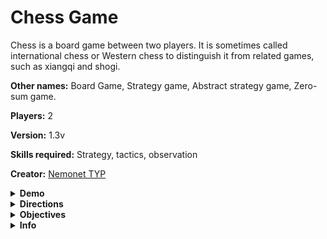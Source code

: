 # Chess Game

Chess is a board game between two players. It is sometimes called international chess or Western chess to distinguish it from related games, such as xiangqi and shogi. 


**Other names:** Board Game, Strategy game, Abstract strategy game, Zero-sum game.

**Players:**	2

**Version:**    1.3v

**Skills required:** Strategy, tactics, observation

**Creator:** <a href="https://github.com/The-Young-Programmer/">Nemonet TYP</a>


<details>
<summary><b>Demo</b></summary>
<br>
<img src="https://user-images.githubusercontent.com/79866006/220220797-ae1d0c17-02c2-4957-96f2-16590098f039.jpg" width="200" height="400">  <img src="https://user-images.githubusercontent.com/79866006/220220967-f372e553-4592-48a0-bc7a-8e3bab848181.jpg" width="200" height="400"> <img src="https://user-images.githubusercontent.com/79866006/220221157-034e7858-befd-48a1-bc3a-19b7c01b36d2.jpg" width="200" height="400">
 
</details>

<details>
<summary><b>Directions</b></summary>
<br>
 
**How Chess Pieces Move**
 
- **Kings move** one square in any direction, so long as that square is not attacked by an enemy piece. Additionally, kings are able to make a special move, known as castling.
 
- **Queens move** diagonally, horizontally, or vertically any number of squares. They are unable to jump over pieces.

 - **Rooks move** horizontally or vertically any number of squares. They are unable to jump over pieces. Rooks move when the king castles.

 - **Bishops move** diagonally any number of squares. They are unable to jump over pieces.

 - **Knights move** in an ‘L’ shape’: two squares in a horizontal or vertical direction, then move one square horizontally or vertically. They are the only piece able to jump over other pieces.

 - **Pawns move** vertically forward one square, with the option to move two squares if they have not yet moved. Pawns are the only piece to capture different to how they move. The pawns capture one square diagonally in a forward direction.
Pawns are unable to move backward on captures or moves. Upon reaching the other side of the board a pawn promotes into any other piece, except for a king. Additionally, pawns can make a special move named En Passant.
 
 
 ![chess-infographic-how-chess-pieces-move-1146x2048](https://user-images.githubusercontent.com/79866006/220221891-03fc46ca-1fd7-44dd-9780-cba9401ee2f8.jpg)
</details>


<details>
<summary><b>Objectives</b></summary>
 
<br>
 
**Object of the game**
 
The game is won when one king is in check and cannot avoid capture on the next move; this is called checkmate. 

 A game also can end when a player, believing the situation to be hopeless, acknowledges defeat by resigning. 

 There are three possible results in chess: win, lose, or draw.
</details>





<details>
 <summary><b>Info</b></summary>


I sacrifice a lot into this game before it works fine. 
Starting from the numbers of days of No rest to the numbers of nights of No sleep. 

But am also Happy it finally works out ☺ ☺ 
Dont forget to comment..... cause no one is perfect and am subjected to corrections or upgrade. 

Thank you all. 
 </details>
